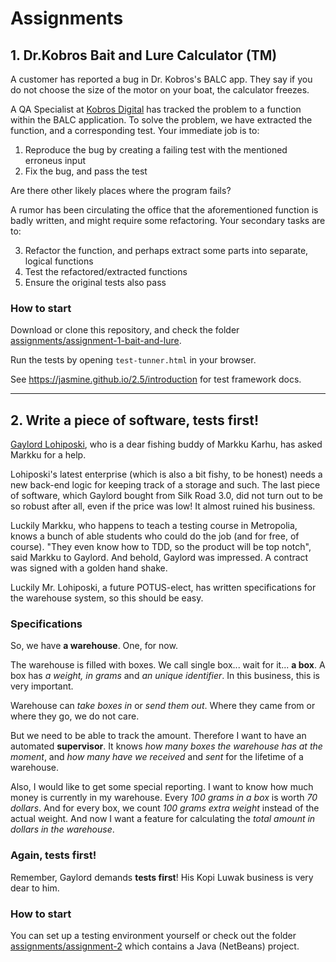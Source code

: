 # Assignments

## 1. Dr.Kobros Bait and Lure Calculator (TM)

A customer has reported a bug in Dr. Kobros's BALC app. They say if you  do not choose the size of the motor on your boat, the calculator freezes.

A QA Specialist at [Kobros Digital](http://dr-kobros.com/corporate) has tracked the problem to a function within the BALC application. To solve the problem, we have extracted the function, and a corresponding test. Your immediate job is to:

1. Reproduce the bug by creating a failing test with the mentioned erroneus input
2. Fix the bug, and pass the test

Are there other likely places where the program fails?

A rumor has been circulating the office that the aforementioned function is badly written, and might require some refactoring. Your secondary tasks are to:

3. Refactor the function, and perhaps extract some parts into separate, logical functions
4. Test the refactored/extracted functions
5. Ensure the original tests also pass

### How to start

Download or clone this repository, and check the folder [assignments/assignment-1-bait-and-lure](https://github.com/panunu/tdd-lectures-2016/tree/master/assignments/assignment-1-bait-and-lure). 

Run the tests by opening `test-tunner.html` in your browser.

See https://jasmine.github.io/2.5/introduction for test framework docs.

----------------------------------------------

## 2. Write a piece of software, tests first!

[Gaylord Lohiposki](https://www.linkedin.com/in/gaylord-lohiposki-8852a464), who is a dear fishing buddy of Markku Karhu, has asked Markku for a help.

Lohiposki's latest enterprise (which is also a bit fishy, to be honest) needs a new back-end logic for keeping track of a storage and such. The last piece of software, which Gaylord bought from Silk Road 3.0, did not turn out to be so robust after all, even if the price was low! It almost ruined his business.

Luckily Markku, who happens to teach a testing course in Metropolia, knows a bunch of able students who could do the job (and for free, of course). "They even know how to TDD, so the product will be top notch", said Markku to Gaylord. And behold, Gaylord was impressed. A contract was signed with a golden hand shake.

Luckily Mr. Lohiposki, a future POTUS-elect, has written specifications for the warehouse system, so this should be easy.

### Specifications

So, we have **a warehouse**. One, for now.

The warehouse is filled with boxes. We call single box... wait for it... **a box**. A box has *a weight, in grams* and *an unique identifier*. In this business, this is very important.

Warehouse can *take boxes in* or *send them out*. Where they came from or where they go, we do not care.

But we need to be able to track the amount. Therefore I want to have an automated **supervisor**. It knows *how many boxes the warehouse has at the moment*, and *how many have we received* and *sent* for the lifetime of a warehouse.

Also, I would like to get some special reporting. I want to know how much money is currently in my warehouse.
Every *100 grams in a box* is worth *70 dollars*. And for every box, we count *100 grams extra weight* instead of the actual weight. And now I want a feature for calculating the *total amount in dollars in the warehouse*.

### Again, tests first!

Remember, Gaylord demands **tests first**! His Kopi Luwak business is very dear to him.

### How to start

You can set up a testing environment yourself or check out the folder [assignments/assignment-2](https://github.com/panunu/tdd-lectures-2016/tree/master/assignments/assignment-2/Warehouserizer) which contains a Java (NetBeans) project.
